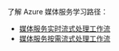 了解 Azure 媒体服务学习路径：

* [媒体服务实时流式处理工作流](https://azure.microsoft.com/documentation/learning-paths/media-services-streaming-live/)
* [媒体服务按需流式处理工作流](https://azure.microsoft.com/documentation/learning-paths/media-services-streaming-on-demand/)
